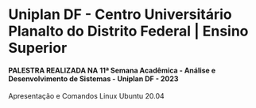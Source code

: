 # Uniplan DF - Centro Universitário Planalto do Distrito Federal | Ensino Superior
#### PALESTRA REALIZADA NA 11ª Semana Acadêmica - Análise e Desenvolvimento de Sistemas - Uniplan DF - 2023
Apresentação e Comandos Linux Ubuntu 20.04
